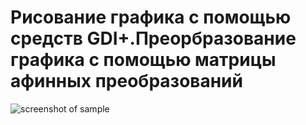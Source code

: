 # Рисование графика с помощью средств GDI+.Преорбразование графика с помощью матрицы афинных преобразований

![screenshot of sample](https://github.com/lif0/Draw_Graph_DGI-/blob/master/for%20git/screen.png)
